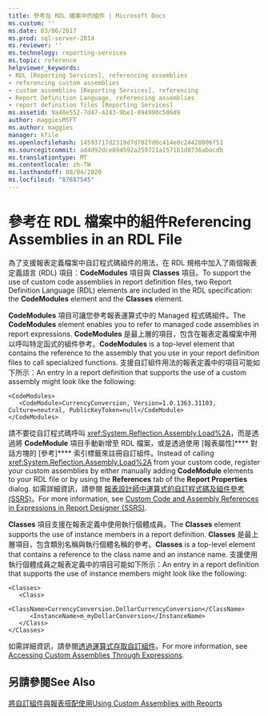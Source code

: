 ```yaml
---
title: 參考在 RDL 檔案中的組件 | Microsoft Docs
ms.custom: ''
ms.date: 03/06/2017
ms.prod: sql-server-2014
ms.reviewer: ''
ms.technology: reporting-services
ms.topic: reference
helpviewer_keywords:
- RDL [Reporting Services], referencing assemblies
- referencing custom assemblies
- custom assemblies [Reporting Services], referencing
- Report Definition Language, referencing assemblies
- report definition files [Reporting Services]
ms.assetid: 9a48e552-7d47-4243-9be1-894990c506d9
author: maggiesMSFT
ms.author: maggies
manager: kfile
ms.openlocfilehash: 14593717d2319d7d702fd0c414e0c24428006f51
ms.sourcegitcommit: ad4d92dce894592a259721a1571b1d8736abacdb
ms.translationtype: MT
ms.contentlocale: zh-TW
ms.lasthandoff: 08/04/2020
ms.locfileid: "87687545"
---
```

# <a name="referencing-assemblies-in-an-rdl-file"></a><span data-ttu-id="6ad9b-102">參考在 RDL 檔案中的組件</span><span class="sxs-lookup"><span data-stu-id="6ad9b-102">Referencing Assemblies in an RDL File</span></span>
  <span data-ttu-id="6ad9b-103">為了支援報表定義檔案中自訂程式碼組件的用法，在 RDL 規格中加入了兩個報表定義語言 (RDL) 項目：**CodeModules** 項目與 **Classes** 項目。</span><span class="sxs-lookup"><span data-stu-id="6ad9b-103">To support the use of custom code assemblies in report definition files, two Report Definition Language (RDL) elements are included in the RDL specification: the **CodeModules** element and the **Classes** element.</span></span>  
  
 <span data-ttu-id="6ad9b-104">**CodeModules** 項目可讓您參考報表運算式中的 Managed 程式碼組件。</span><span class="sxs-lookup"><span data-stu-id="6ad9b-104">The **CodeModules** element enables you to refer to managed code assemblies in report expressions.</span></span> <span data-ttu-id="6ad9b-105">**CodeModules** 是最上層的項目，包含在報表定義檔案中用以呼叫特定函式的組件參考。</span><span class="sxs-lookup"><span data-stu-id="6ad9b-105">**CodeModules** is a top-level element that contains the reference to the assembly that you use in your report definition files to call specialized functions.</span></span> <span data-ttu-id="6ad9b-106">支援自訂組件用法的報表定義中的項目可能如下所示：</span><span class="sxs-lookup"><span data-stu-id="6ad9b-106">An entry in a report definition that supports the use of a custom assembly might look like the following:</span></span>  
  
```  
<CodeModules>  
   <CodeModule>CurrencyConversion, Version=1.0.1363.31103, Culture=neutral, PublicKeyToken=null</CodeModule>  
</CodeModules>  
```  
  
 <span data-ttu-id="6ad9b-107">請不要從自訂程式碼呼叫 <xref:System.Reflection.Assembly.Load%2A>，而是透過將 **CodeModule** 項目手動新增至 RDL 檔案，或是透過使用 [報表屬性]\*\*\*\* 對話方塊的 [參考]\*\*\*\* 索引標籤來註冊自訂組件。</span><span class="sxs-lookup"><span data-stu-id="6ad9b-107">Instead of calling <xref:System.Reflection.Assembly.Load%2A> from your custom code, register your custom assemblies by either manually adding **CodeModule** elements to your RDL file or by using the **References** tab of the **Report Properties** dialog.</span></span> <span data-ttu-id="6ad9b-108">如需詳細資訊，請參閱 [報表設計師中運算式的自訂程式碼及組件參考 &#40;SSRS&#41;](../report-design/custom-code-and-assembly-references-in-expressions-in-report-designer-ssrs.md)。</span><span class="sxs-lookup"><span data-stu-id="6ad9b-108">For more information, see [Custom Code and Assembly References in Expressions in Report Designer &#40;SSRS&#41;](../report-design/custom-code-and-assembly-references-in-expressions-in-report-designer-ssrs.md).</span></span>  
  
 <span data-ttu-id="6ad9b-109">**Classes** 項目支援在報表定義中使用執行個體成員。</span><span class="sxs-lookup"><span data-stu-id="6ad9b-109">The **Classes** element supports the use of instance members in a report definition.</span></span> <span data-ttu-id="6ad9b-110">**Classes** 是最上層項目，包含類別名稱與執行個體名稱的參考。</span><span class="sxs-lookup"><span data-stu-id="6ad9b-110">**Classes** is a top-level element that contains a reference to the class name and an instance name.</span></span> <span data-ttu-id="6ad9b-111">支援使用執行個體成員之報表定義中的項目可能如下所示：</span><span class="sxs-lookup"><span data-stu-id="6ad9b-111">An entry in a report definition that supports the use of instance members might look like the following:</span></span>  
  
```  
<Classes>  
   <Class>  
      <ClassName>CurrencyConversion.DollarCurrencyConversion</ClassName>  
      <InstanceName>m_myDollarConversion</InstanceName>  
   </Class>  
</Classes>  
```  
  
 <span data-ttu-id="6ad9b-112">如需詳細資訊，請參閱[透過運算式存取自訂組件](accessing-custom-assemblies-through-expressions.md)。</span><span class="sxs-lookup"><span data-stu-id="6ad9b-112">For more information, see [Accessing Custom Assemblies Through Expressions](accessing-custom-assemblies-through-expressions.md).</span></span>  
  
## <a name="see-also"></a><span data-ttu-id="6ad9b-113">另請參閱</span><span class="sxs-lookup"><span data-stu-id="6ad9b-113">See Also</span></span>  
 [<span data-ttu-id="6ad9b-114">將自訂組件與報表搭配使用</span><span class="sxs-lookup"><span data-stu-id="6ad9b-114">Using Custom Assemblies with Reports</span></span>](using-custom-assemblies-with-reports.md)  
  
  
